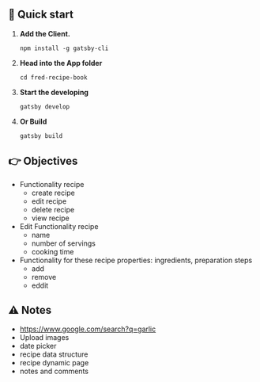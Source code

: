 ## 🚀 Quick start

1.  **Add the Client.**

    ```npm install -g gatsby-cli```

1.  **Head into the App folder**

    ```cd fred-recipe-book```

1.  **Start the developing**

    ```gatsby develop```

1.  **Or Build**

    ```gatsby build```


## :point_right: Objectives

- Functionality recipe
    - create recipe
    - edit recipe
    - delete recipe
    - view recipe
- Edit Functionality recipe
    - name
    - number of servings
    - cooking time
- Functionality for these recipe properties: ingredients, preparation steps
    - add 
    - remove 
    - eddit


## :warning: Notes

- https://www.google.com/search?q=garlic
- Upload images
- date picker
- recipe data structure
- recipe dynamic page
- notes and comments